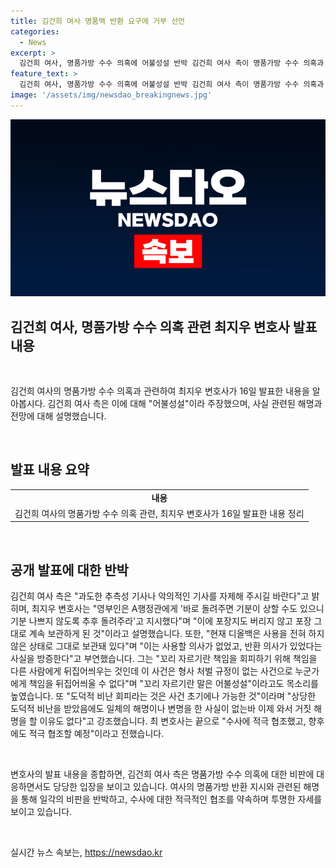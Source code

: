 ```yaml
---
title: 김건희 여사 명품백 반환 요구에 거부 선언
categories:
  - News
excerpt: >
  김건희 여사, 명품가방 수수 의혹에 어불성설 반박 김건희 여사 측이 명품가방 수수 의혹과 관련, 직원에게 반환 지시를 내렸다는 꼬리 자르기 비판에 대해 과도한 추측성 기사나 악의적인 기사를 자제해 주시길 바란다며 이를 부인했습니다. 최지우 변호사는 영부인이 반환 의사가 있었고, 형사 처벌 규정이 없는 사건으로 책임을 뒤집어씌울 수 없다고 강조했으며, 수사에 적극 협조할 예정이라고 전했습니다.
feature_text: >
  김건희 여사, 명품가방 수수 의혹에 어불성설 반박 김건희 여사 측이 명품가방 수수 의혹과 관련, 직원에게 반환 지시를 내렸다는 꼬리 자르기 비판에 대해 과도한 추측성 기사나 악의적인 기사를 자제해 주시길 바란다며 이를 부인했습니다. 최지우 변호사는 영부인이 반환 의사가 있었고, 형사 처벌 규정이 없는 사건으로 책임을 뒤집어씌울 수 없다고 강조했으며, 수사에 적극 협조할 예정이라고 전했습니다.
image: '/assets/img/newsdao_breakingnews.jpg'
---
```


<p><img src="/assets/img/newsdao_breakingnews.jpg" alt="cryptoinkorea 속보" /></p>

<h2>김건희 여사, 명품가방 수수 의혹 관련 최지우 변호사 발표 내용</h2>

<p data-ke-size="size16">&nbsp;</p>

<p>김건희 여사의 명품가방 수수 의혹과 관련하여 최지우 변호사가 16일 발표한 내용을 알아봅시다. 김건희 여사 측은 이에 대해 "어불성설"이라 주장했으며, 사실 관련된 해명과 전망에 대해 설명했습니다.</p>

<p data-ke-size="size16">&nbsp;</p>

<h2 data-ke-size="size26">발표 내용 요약</h2>

<table>
<tbody>
<tr>
<td style="text-align: center; height: 17px;"><b>내용</b></td>
</tr>
<tr>
<td style="text-align: center; height: 17px;">김건희 여사의 명품가방 수수 의혹 관련, 최지우 변호사가 16일 발표한 내용 정리</td>
</tr>
</tbody>
</table>

<p data-ke-size="size16">&nbsp;</p>

<h2 data-ke-size="size26">공개 발표에 대한 반박</h2>

<p>김건희 여사 측은 "과도한 추측성 기사나 악의적인 기사를 자제해 주시길 바란다"고 밝히며, 최지우 변호사는 "영부인은 A행정관에게 '바로 돌려주면 기분이 상할 수도 있으니 기분 나쁘지 않도록 추후 돌려주라'고 지시했다"며 "이에 포장지도 버리지 않고 포장 그대로 계속 보관하게 된 것"이라고 설명했습니다. 또한, "현재 디올백은 사용을 전혀 하지 않은 상태로 그대로 보관돼 있다"며 "이는 사용할 의사가 없었고, 반환 의사가 있었다는 사실을 방증한다"고 부연했습니다. 그는 "꼬리 자르기란 책임을 회피하기 위해 책임을 다른 사람에게 뒤집어씌우는 것인데 이 사건은 형사 처벌 규정이 없는 사건으로 누군가에게 책임을 뒤집어씌울 수 없다"며 "꼬리 자르기란 말은 어불성설"이라고도 목소리를 높였습니다. 또 "도덕적 비난 회피라는 것은 사건 초기에나 가능한 것"이라며 "상당한 도덕적 비난을 받았음에도 일체의 해명이나 변명을 한 사실이 없는바 이제 와서 거짓 해명을 할 이유도 없다"고 강조했습니다. 최 변호사는 끝으로 "수사에 적극 협조했고, 향후에도 적극 협조할 예정"이라고 전했습니다.</p>

<p data-ke-size="size16">&nbsp;</p>

<p>변호사의 발표 내용을 종합하면, 김건희 여사 측은 명품가방 수수 의혹에 대한 비판에 대응하면서도 당당한 입장을 보이고 있습니다. 여사의 명품가방 반환 지시와 관련된 해명을 통해 일각의 비판을 반박하고, 수사에 대한 적극적인 협조를 약속하며 투명한 자세를 보이고 있습니다.</p>

<p data-ke-size="size16">&nbsp;</p>
실시간 뉴스 속보는, <a href="https://newsdao.kr" rel="dofollow">https://newsdao.kr</a>


